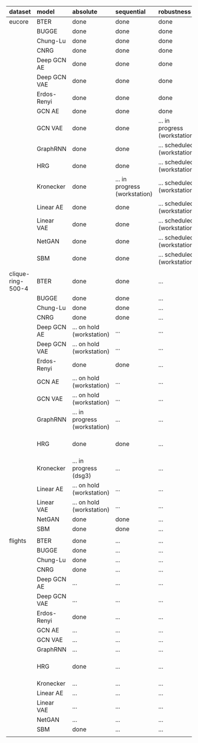 |    dataset        |        model      |              absolute             |             sequential            |             robustness            |       notes       |
|:----------------- |:----------------- |:--------------------------------- |:--------------------------------- |:--------------------------------- |:----------------- |
| eucore            | BTER              | done                              | done                              | done                              |                   |
|      <i></i>      | BUGGE             | done                              | done                              | done                              |                   |
|      <i></i>      | Chung-Lu          | done                              | done                              | done                              |                   |
|      <i></i>      | CNRG              | done                              | done                              | done                              |                   |
|      <i></i>      | Deep GCN AE       | done                              | done                              | done                              |                   |
|      <i></i>      | Deep GCN VAE      | done                              | done                              | done                              |                   |
|      <i></i>      | Erdos-Renyi       | done                              | done                              | done                              |                   |
|      <i></i>      | GCN AE            | done                              | done                              | done                              |                   |
|      <i></i>      | GCN VAE           | done                              | done                              | ...  in progress (workstation)    |                   |
|      <i></i>      | GraphRNN          | done                              | done                              | ...  scheduled (workstation)      |                   |
|      <i></i>      | HRG               | done                              | done                              | ...  scheduled (workstation)      |                   |
|      <i></i>      | Kronecker         | done                              | ...  in progress (workstation)    | ...  scheduled (workstation)      | 28 trials         |
|      <i></i>      | Linear AE         | done                              | done                              | ...  scheduled (workstation)      |                   |
|      <i></i>      | Linear VAE        | done                              | done                              | ...  scheduled (workstation)      |                   |
|      <i></i>      | NetGAN            | done                              | done                              | ...  scheduled (workstation)      |                   |
|      <i></i>      | SBM               | done                              | done                              | ...  scheduled (workstation)      |                   |
|      <i></i>      |      <i></i>      |              <i></i>              |              <i></i>              |              <i></i>              |      <i></i>      |
| clique-ring-500-4 | BTER              | done                              | done                              | ...                               |                   |
|      <i></i>      | BUGGE             | done                              | done                              | ...                               |                   |
|      <i></i>      | Chung-Lu          | done                              | done                              | ...                               |                   |
|      <i></i>      | CNRG              | done                              | done                              | ...                               |                   |
|      <i></i>      | Deep GCN AE       | ...  on hold (workstation)        | ...                               | ...                               |                   |
|      <i></i>      | Deep GCN VAE      | ...  on hold (workstation)        | ...                               | ...                               |                   |
|      <i></i>      | Erdos-Renyi       | done                              | done                              | ...                               |                   |
|      <i></i>      | GCN AE            | ...  on hold (workstation)        | ...                               | ...                               |                   |
|      <i></i>      | GCN VAE           | ...  on hold (workstation)        | ...                               | ...                               |                   |
|      <i></i>      | GraphRNN          | ...  in progress (workstation)    | ...                               | ...                               |                   |
|      <i></i>      | HRG               | done                              | done                              | ...                               | lots of fails     |
|      <i></i>      | Kronecker         | ...  in progress (dsg3)           | ...                               | ...                               |                   |
|      <i></i>      | Linear AE         | ...  on hold (workstation)        | ...                               | ...                               |                   |
|      <i></i>      | Linear VAE        | ...  on hold (workstation)        | ...                               | ...                               |                   |
|      <i></i>      | NetGAN            | done                              | done                              | ...                               |                   |
|      <i></i>      | SBM               | done                              | done                              | ...                               |                   |
|      <i></i>      |      <i></i>      |              <i></i>              |              <i></i>              |              <i></i>              |      <i></i>      |
| flights           | BTER              | done                              | ...                               | ...                               |                   |
|      <i></i>      | BUGGE             | done                              | ...                               | ...                               |                   |
|      <i></i>      | Chung-Lu          | done                              | ...                               | ...                               |                   |
|      <i></i>      | CNRG              | done                              | ...                               | ...                               |                   |
|      <i></i>      | Deep GCN AE       | ...                               | ...                               | ...                               |                   |
|      <i></i>      | Deep GCN VAE      | ...                               | ...                               | ...                               |                   |
|      <i></i>      | Erdos-Renyi       | done                              | ...                               | ...                               |                   |
|      <i></i>      | GCN AE            | ...                               | ...                               | ...                               |                   |
|      <i></i>      | GCN VAE           | ...                               | ...                               | ...                               |                   |
|      <i></i>      | GraphRNN          | ...                               | ...                               | ...                               |                   |
|      <i></i>      | HRG               | done                              | ...                               | ...                               | lots of fails     |
|      <i></i>      | Kronecker         | ...                               | ...                               | ...                               |                   |
|      <i></i>      | Linear AE         | ...                               | ...                               | ...                               |                   |
|      <i></i>      | Linear VAE        | ...                               | ...                               | ...                               |                   |
|      <i></i>      | NetGAN            | ...                               | ...                               | ...                               |                   |
|      <i></i>      | SBM               | done                              | ...                               | ...                               |                   |
|      <i></i>      |      <i></i>      |              <i></i>              |              <i></i>              |              <i></i>              |      <i></i>      |
